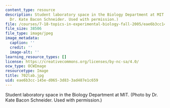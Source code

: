 ```yaml
---
content_type: resource
description: Student laboratory space in the Biology Department at MIT. (Photo by
  Dr. Kate Bacon Schneider. Used with permission.)
file: /courses/7-18-topics-in-experimental-biology-fall-2005/eae6b3cc145ed0653d833ad487e1c659_702lab.jpg
file_size: 38506
file_type: image/jpeg
image_metadata:
  caption: ''
  credit: ''
  image-alt: ''
learning_resource_types: []
license: https://creativecommons.org/licenses/by-nc-sa/4.0/
ocw_type: OCWImage
resourcetype: Image
title: 702lab.jpg
uid: eae6b3cc-145e-d065-3d83-3ad487e1c659
---
```

Student laboratory space in the Biology Department at MIT. (Photo by Dr. Kate Bacon Schneider. Used with permission.)